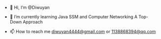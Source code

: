 - 👋 Hi, I’m @Diwuyan
<!-- 👀 I’m interested in -->
- 🌱 I’m currently learning Java SSM and Computer Networking A Top-Down Approach
<!-- 💞️ I’m looking to collaborate on ... -->
- 📫 How to reach me [diwuyan4444@gmail.com](<diwuyan4444@gmail.com>) or [1138868394@qq.com](<1138868394@qq.com>)

<!---
Diwuyan/Diwuyan is a ✨ special ✨ repository because its `README.md` (this file) appears on your GitHub profile.
You can click the Preview link to take a look at your changes.
--->
